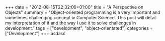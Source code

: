+++
date = "2012-08-15T22:32:09+01:00"
title = "A Perspective on Objects"
summary = "Object-oriented programming is a very important and sometimes challenging concept in Computer Science. This post will detail my interpretation of it and the way I use it to solve challenges in development."
tags = ["development", "object-orientated"]
categories = ["Development"]
+++
asdasd